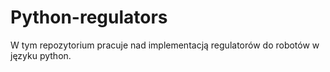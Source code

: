 # Python-regulators

W tym repozytorium pracuje nad implementacją regulatorów do robotów w języku python. 

